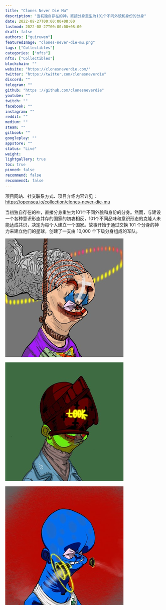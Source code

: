 ```yaml
---
title: "Clones Never Die Mu"
description: "当初独自存在的神，直接分身重生为101个不同外貌和身份的分身"
date: 2022-08-27T00:00:00+08:00
lastmod: 2022-08-27T00:00:00+08:00
draft: false
authors: ["guiruwen"]
featuredImage: "clones-never-die-mu.png"
tags: ["Collectibles"]
categories: ["nfts"]
nfts: ["Collectibles"]
blockchain: ""
website: "https://clonesneverdie.com/"
twitter: "https://twitter.com/clonesneverdie"
discord: ""
telegram: ""
github: "https ://github.com/clonesneverdie"
youtube: ""
twitch: ""
facebook: ""
instagram: ""
reddit: ""
medium: ""
steam: ""
gitbook: ""
googleplay: ""
appstore: ""
status: "Live"
weight: 
lightgallery: true
toc: true
pinned: false
recommend: false
recommend1: false
---
```

项目网站、社交联系方式、项目介绍内容详见：https://opensea.io/collection/clones-never-die-mu

当初独自存在的神，直接分身重生为101个不同外貌和身份的分身。然而，与建设一个各种意识形态并存的国家的初衷相反，101个不同品味和意识形态的克隆人未能达成共识，决定为每个人建立一个国家。故事开始于通过交换 101 个分身的神力来建立他们的星球，创建了一支由 10,000 个下级分身组成的军队。

![nft](01.jpg)

![nft](02.jpg)

![nft](03.jpg)